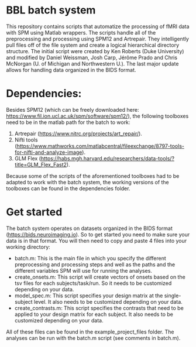 # BBL batch system
This repository contains scripts that automatize the processing of fMRI data with SPM using Matlab wrappers. The scripts handle all of the preprocessing and processing using SPM12 and Artrepair.  They intelligently pull files off of the file system and create a logical hierarchical directory structure.
The initial script were created by Ken Roberts (Duke University) and modified by Daniel Weissman, Josh Carp, Jérôme Prado and Chris McNorgan (U. of Michigan and Northwestern U.). The last major update allows for handling data organized in the BIDS format.

# Dependencies:

Besides SPM12 (which can be freely downloaded here: https://www.fil.ion.ucl.ac.uk/spm/software/spm12/), the following toolboxes need to be in the matlab path for the batch to work:

1) Artrepair (https://www.nitrc.org/projects/art_repair/).
2) Nifti tools (https://www.mathworks.com/matlabcentral/fileexchange/8797-tools-for-nifti-and-analyze-image).
3) GLM Flex (https://habs.mgh.harvard.edu/researchers/data-tools/?title=GLM_Flex_Fast2).

Because some of the scripts of the aforementioned toolboxes had to be adapted to work with the batch system, the working versions of the toolboxes can be found in the dependencies folder.

# Get started

The batch system operates on datasets organized in the BIDS format (https://bids.neuroimaging.io). So to get started you need to make sure your data is in that format. You will then need to copy and paste 4 files into your working directory:

- batch.m: This is the main file in which you specify the different preprocessing and processing steps and well as the paths and the different variables SPM will use for running the analyses.
- create_onsets.m: This script will create vectors of onsets based on the tsv files for each subjects/task/run. So it needs to be customized depending on your data.
- model_spec.m: This script specifies your design matrix at the single-subject level. It also needs to be customized depending on your data.
- create_contrasts.m: This script specifies the contrasts that need to be applied to your design matrix for each subject. It also needs to be customized depending on your data.

All of these files can be found in the example_project_files folder. The analyses can be run with the batch.m script (see comments in batch.m).
